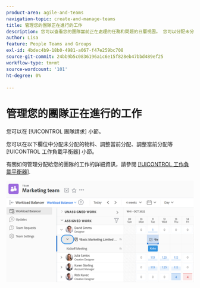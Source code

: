 ```yaml
---
product-area: agile-and-teams
navigation-topic: create-and-manage-teams
title: 管理您的團隊正在進行的工作
description: 您可以查看您的團隊當前正在處理的任務和問題的日曆視圖。 您可以分配未分配的物料、調整當前分配、調整當前分配等。
author: Lisa
feature: People Teams and Groups
exl-id: 4bdec4b9-18b0-4981-a067-f47e259bc708
source-git-commit: 24bb9b5c0836196a1c6e15f828eb47bbd489ef25
workflow-type: tm+mt
source-wordcount: '101'
ht-degree: 0%

---
```


# 管理您的團隊正在進行的工作

您可以在 [!UICONTROL 團隊請求] 小節。

您可以在以下欄位中分配未分配的物料、調整當前分配、調整當前分配等 [!UICONTROL 工作負載平衡器] 小節。

有關如何管理分配給您的團隊的工作的詳細資訊，請參閱 [[!UICONTROL 工作負載平衡器]](../../resource-mgmt/workload-balancer/assign-work-in-workload-balancer.md).

![](assets/team-page-with-team-requests-and-balancer-sections-left.png)

